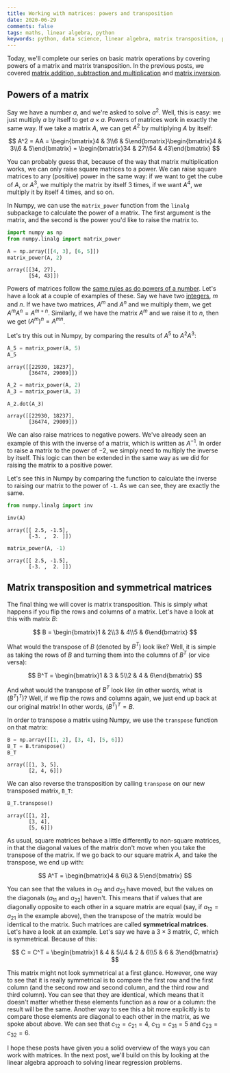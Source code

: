 ```yaml
---
title: Working with matrices: powers and transposition   
date: 2020-06-29   
comments: false  
tags: maths, linear algebra, python  
keywords: python, data science, linear algebra, matrix transposition, powers of a matrix, numpy
---
```


Today, we'll complete our series on basic matrix operations by covering powers of a matrix and matrix transposition. In the previous posts, we covered [matrix addition, subtraction and multiplication]({filename}2020-06-01-matrices-addition-subtraction-and-multiplication.md) and [matrix inversion]({filename}2020-06-15-matrix-inversion.md).

## Powers of a matrix

Say we have a number $a$, and we're asked to solve $a^2$. Well, this is easy: we just multiply $a$ by itself to get $a \times a$. Powers of matrices work in exactly the same way. If we take a matrix $A$, we can get $A^2$ by multiplying $A$ by itself:

$$
A^2 = AA = \begin{bmatrix}4 & 3\\6 & 5\end{bmatrix}\begin{bmatrix}4 & 3\\6 & 5\end{bmatrix} = \begin{bmatrix}34 & 27\\54 & 43\end{bmatrix}
$$

You can probably guess that, because of the way that matrix multiplication works, we can only raise square matrices to a power. We can raise square matrices to any (positive) power in the same way: if we want to get the cube of $A$, or $A^3$, we multiply the matrix by itself 3 times, if we want $A^4$, we multiply it by itself 4 times, and so on.

In Numpy, we can use the `matrix_power` function from the `linalg` subpackage to calculate the power of a matrix. The first argument is the matrix, and the second is the power you'd like to raise the matrix to.


```python
import numpy as np
from numpy.linalg import matrix_power

A = np.array([[4, 3], [6, 5]])
matrix_power(A, 2)
```




    array([[34, 27],
           [54, 43]])



Powers of matrices follow the [same rules as do powers of a number](https://www.mathplanet.com/education/algebra-1/exponents-and-exponential-functions/properties-of-exponents). Let's have a look at a couple of examples of these. Say we have two [integers](https://www.mathsisfun.com/definitions/integer.html), $m$ and $n$. If we have two matrices, $A^m$ and $A^n$ and we multiply them, we get $A^mA^n = A^{m+n}$. Similarly, if we have the matrix $A^m$ and we raise it to $n$, then we get $(A^m)^n = A^{mn}$.

Let's try this out in Numpy, by comparing the results of $A^5$ to $A^2A^3$:


```python
A_5 = matrix_power(A, 5)
A_5
```




    array([[22930, 18237],
           [36474, 29009]])




```python
A_2 = matrix_power(A, 2)
A_3 = matrix_power(A, 3)

A_2.dot(A_3)
```




    array([[22930, 18237],
           [36474, 29009]])



We can also raise matrices to negative powers. We've already seen an example of this with the inverse of a matrix, which is written as $A^{-1}$. In order to raise a matrix to the power of $-2$, we simply need to multiply the inverse by itself. This logic can then be extended in the same way as we did for raising the matrix to a positive power. 

Let's see this in Numpy by comparing the function to calculate the inverse to raising our matrix to the power of `-1`. As we can see, they are exactly the same.


```python
from numpy.linalg import inv

inv(A)
```




    array([[ 2.5, -1.5],
           [-3. ,  2. ]])




```python
matrix_power(A, -1)
```




    array([[ 2.5, -1.5],
           [-3. ,  2. ]])



## Matrix transposition and symmetrical matrices

The final thing we will cover is matrix transposition. This is simply what happens if you flip the rows and columns of a matrix. Let's have a look at this with matrix $B$:

$$
B = \begin{bmatrix}1 & 2\\3 & 4\\5 & 6\end{bmatrix}
$$

What would the transpose of $B$ (denoted by $B^T$) look like? Well, it is simple as taking the rows of $B$ and turning them into the columns of $B^T$ (or vice versa):

$$
B^T = \begin{bmatrix}1 & 3 & 5\\2 & 4 & 6\end{bmatrix}
$$

And what would the transpose of $B^T$ look like (in other words, what is $(B^T)^T)$? Well, if we flip the rows and columns again, we just end up back at our original matrix! In other words, $(B^T)^T = B$.

In order to transpose a matrix using Numpy, we use the `transpose` function on that matrix:


```python
B = np.array([[1, 2], [3, 4], [5, 6]])
B_T = B.transpose()
B_T
```




    array([[1, 3, 5],
           [2, 4, 6]])



We can also reverse the transposition by calling `transpose` on our new transposed matrix, `B_T`:


```python
B_T.transpose()
```




    array([[1, 2],
           [3, 4],
           [5, 6]])



As usual, square matrices behave a little differently to non-square matrices, in that the diagonal values of the matrix don't move when you take the transpose of the matrix. If we go back to our square matrix $A$, and take the transpose, we end up with:

$$
A^T = \begin{bmatrix}4 & 6\\3 & 5\end{bmatrix}
$$

You can see that the values in $a_{12}$ and $a_{21}$ have moved, but the values on the diagonals ($a_{11}$ and $a_{22}$) haven't. This means that if values that are diagonally opposite to each other in a square matrix are equal (say, if $a_{12} = a_{21}$ in the example above), then the transpose of the matrix would be identical to the matrix. Such matrices are called **symmetrical matrices**. Let's have a look at an example. Let's say we have a $3 \times 3$ matrix, $C$, which is symmetrical. Because of this:

$$
C = C^T = \begin{bmatrix}1 & 4 & 5\\4 & 2 & 6\\5 & 6 & 3\end{bmatrix}
$$

This matrix might not look symmetrical at a first glance. However, one way to see that it is really symmetrical is to compare the first row and the first column (and the second row and second column, and the third row and third column). You can see that they are identical, which means that it doesn't matter whether these elements function as a row or a column: the result will be the same. Another way to see this a bit more explicitly is to compare those elements are diagonal to each other in the matrix, as we spoke about above. We can see that $c_{12} = c_{21} = 4$, $c_{13} = c_{31} = 5$ and $c_{23} = c_{32} = 6$.

I hope these posts have given you a solid overview of the ways you can work with matrices. In the next post, we'll build on this by looking at the linear algebra approach to solving linear regression problems.